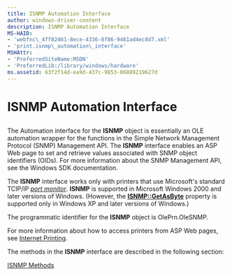 ```yaml
---
title: ISNMP Automation Interface
author: windows-driver-content
description: ISNMP Automation Interface
MS-HAID:
- 'webfnc\_4ff82461-8ece-4336-8f86-9461ad4ec8d7.xml'
- 'print.isnmp\_automation\_interface'
MSHAttr:
- 'PreferredSiteName:MSDN'
- 'PreferredLib:/library/windows/hardware'
ms.assetid: 63f2f14d-ea9d-437c-9853-06889219627d
---
```


# ISNMP Automation Interface


## <span id="ddk_isnmp_automation_interface_gg"></span><span id="DDK_ISNMP_AUTOMATION_INTERFACE_GG"></span>


The Automation interface for the **ISNMP** object is essentially an OLE automation wrapper for the functions in the Simple Network Management Protocol (SNMP) Management API. The **ISNMP** interface enables an ASP Web page to set and retrieve values associated with SNMP object identifiers (OIDs). For more information about the SNMP Management API, see the Windows SDK documentation.

The **ISNMP** interface works only with printers that use Microsoft's standard TCIP/IP [*port monitor*](https://msdn.microsoft.com/library/windows/hardware/ff556325#wdkgloss-port-monitor). **ISNMP** is supported in Microsoft Windows 2000 and later versions of Windows. (However, the [**ISNMP::GetAsByte**](isnmp-getasbyte.md) property is supported only in Windows XP and later versions of Windows.)

The programmatic identifier for the **ISNMP** object is OlePrn.OleSNMP.

For more information about how to access printers from ASP Web pages, see [Internet Printing](https://msdn.microsoft.com/library/windows/hardware/ff551735).

The methods in the **ISNMP** interface are described in the following section:

[ISNMP Methods](isnmp-methods.md)

 

 




